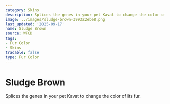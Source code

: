 ```yaml
---
category: Skins
description: Splices the genes in your pet Kavat to change the color of its fur.
image: ../images/sludge-brown-3993a2ebe8.png
last_updated: '2025-09-17'
name: Sludge Brown
source: WFCD
tags:
- Fur Color
- Skins
tradable: false
type: Fur Color
---
```


# Sludge Brown

Splices the genes in your pet Kavat to change the color of its fur.

